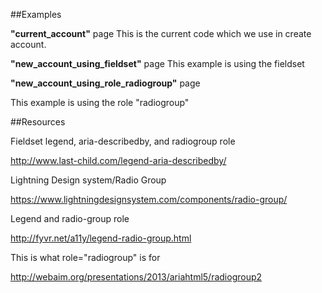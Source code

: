 
##Examples

**"current_account"** page
This is the current code which we use in create account.

**"new_account_using_fieldset"** page
This example is using the fieldset

**"new_account_using_role_radiogroup"** page

This example is using the role "radiogroup"

##Resources

Fieldset legend, aria-describedby, and radiogroup role

http://www.last-child.com/legend-aria-describedby/

Lightning Design system/Radio Group

https://www.lightningdesignsystem.com/components/radio-group/

Legend and radio-group role

http://fyvr.net/a11y/legend-radio-group.html

This is what role="radiogroup" is for

http://webaim.org/presentations/2013/ariahtml5/radiogroup2
